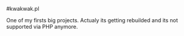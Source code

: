 #kwakwak.pl

One of my firsts big projects. Actualy its getting rebuilded and its not supported via PHP anymore.

